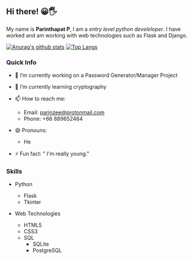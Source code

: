 
## Hi there! 😀🖐
My name is **Parinthapat P**, I am a *entry level python develeloper*. I have worked and am working with web technologies such as Flask and Django.


[![Anurag's github stats](https://github-readme-stats.vercel.app/api?username=parinz&count_private=true&show_icons=true)](https://github.com/anuraghazra/github-readme-stats)
[![Top Langs](https://github-readme-stats.vercel.app/api/top-langs/?username=parinz)](https://github.com/anuraghazra/github-readme-stats)


### Quick Info
- 🔭 I’m currently working on a Password Generator/Manager Project

- 🌱 I’m currently learning cryptography

- 📫 How to reach me: 
  - Email: parinzee@protonmail.com
  - Phone: +66 889652464
  
- 😄 Pronouns:
  - He
  
- ⚡ Fun fact: " I'm really young."

### Skills

+ Python
  + Flask
  + Tkinter


+ Web Technologies
  + HTML5
  + CSS3
  + SQL
    + SQLite
    + PostgreSQL
  
